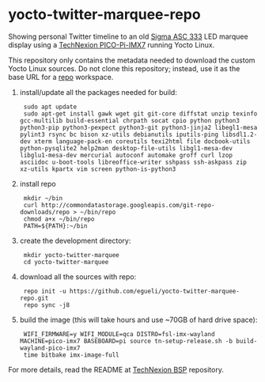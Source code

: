 # yocto-twitter-marquee-repo

Showing personal Twitter timeline to an old [Sigma ASC 333](https://revspace.nl/Lichtkrant_Sigma_ASC_333) LED marquee display using a [TechNexion PICO-Pi-IMX7](https://developer.technexion.com/docs/pico-imx7) running Yocto Linux.

This repository only contains the metadata needed to download the custom Yocto Linux sources. Do not clone this repository; instead, use it as the base URL for a [repo](https://gerrit.googlesource.com/git-repo/+/refs/heads/master/README.md) workspace.

1. install/update all the packages needed for build:

        sudo apt update
        sudo apt-get install gawk wget git git-core diffstat unzip texinfo gcc-multilib build-essential chrpath socat cpio python python3 python3-pip python3-pexpect python3-git python3-jinja2 libegl1-mesa pylint3 rsync bc bison xz-utils debianutils iputils-ping libsdl1.2-dev xterm language-pack-en coreutils texi2html file docbook-utils python-pysqlite2 help2man desktop-file-utils libgl1-mesa-dev libglu1-mesa-dev mercurial autoconf automake groff curl lzop asciidoc u-boot-tools libreoffice-writer sshpass ssh-askpass zip xz-utils kpartx vim screen python-is-python3

2. install repo

        mkdir ~/bin
        curl http://commondatastorage.googleapis.com/git-repo-downloads/repo > ~/bin/repo
        chmod a+x ~/bin/repo
        PATH=${PATH}:~/bin

3. create the development directory:

        mkdir yocto-twitter-marquee
        cd yocto-twitter-marquee

4. download all the sources with repo:

        repo init -u https://github.com/egueli/yocto-twitter-marquee-repo.git
        repo sync -j8
    
5. build the image (this will take hours and use ~70GB of hard drive space):

        WIFI_FIRMWARE=y WIFI_MODULE=qca DISTRO=fsl-imx-wayland MACHINE=pico-imx7 BASEBOARD=pi source tn-setup-release.sh -b build-wayland-pico-imx7
        time bitbake imx-image-full

    
For more details, read the README at [TechNexion BSP](https://github.com/TechNexion/tn-imx-yocto-manifest/tree/hardknott_5.10.y-stable) repository.
